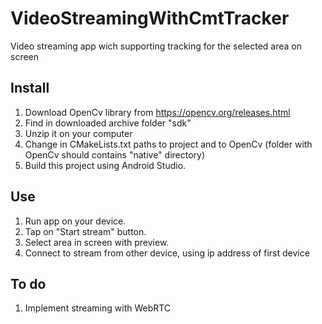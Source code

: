 # VideoStreamingWithCmtTracker
Video streaming app wich supporting tracking for the selected area on screen
## Install
1. Download OpenCv library from https://opencv.org/releases.html
2. Find in downloaded archive folder "sdk"
3. Unzip it on your computer
4. Change in CMakeLists.txt paths to project and to OpenCv (folder with OpenCv should contains "native" directory) 
5. Build this project using Android Studio.
## Use
1. Run app on your device.
2. Tap on "Start stream" button.
3. Select area in screen with preview.
4. Connect to stream from other device, using ip address of first device
## To do 
1. Implement streaming with WebRTC
